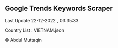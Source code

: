 

## Google Trends Keywords Scraper 
 
Last Update 22-12-2022 , 03:35:33

Country List :
VIETNAM.json



© Abdul Muttaqin 
